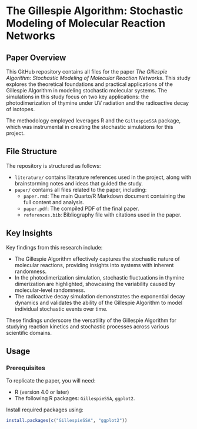# The Gillespie Algorithm: Stochastic Modeling of Molecular Reaction Networks

## Paper Overview

This GitHub repository contains all files for the paper *The Gillespie Algorithm: Stochastic Modeling of Molecular Reaction Networks*. This study explores the theoretical foundations and practical applications of the Gillespie Algorithm in modeling stochastic molecular systems. The simulations in this study focus on two key applications: the photodimerization of thymine under UV radiation and the radioactive decay of isotopes.

The methodology employed leverages R and the `GillespieSSA` package, which was instrumental in creating the stochastic simulations for this project.

## File Structure

The repository is structured as follows:

- `literature/` contains literature references used in the project, along with brainstorming notes and ideas that guided the study.
- `paper/` contains all files related to the paper, including:
  - `paper.rmd`: The main Quarto/R Markdown document containing the full content and analysis.
  - `paper.pdf`: The compiled PDF of the final paper.
  - `references.bib`: Bibliography file with citations used in the paper.

## Key Insights

Key findings from this research include:
- The Gillespie Algorithm effectively captures the stochastic nature of molecular reactions, providing insights into systems with inherent randomness.
- In the photodimerization simulation, stochastic fluctuations in thymine dimerization are highlighted, showcasing the variability caused by molecular-level randomness.
- The radioactive decay simulation demonstrates the exponential decay dynamics and validates the ability of the Gillespie Algorithm to model individual stochastic events over time.

These findings underscore the versatility of the Gillespie Algorithm for studying reaction kinetics and stochastic processes across various scientific domains.

## Usage

### Prerequisites
To replicate the paper, you will need:
- R (version 4.0 or later)
- The following R packages: `GillespieSSA`, `ggplot2`.

Install required packages using:
```r
install.packages(c("GillespieSSA", "ggplot2"))
